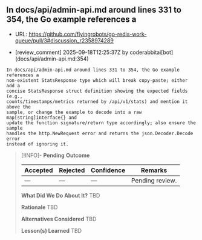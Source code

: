 ## In docs/api/admin-api.md around lines 331 to 354, the Go example references a

- URL: https://github.com/flyingrobots/go-redis-work-queue/pull/3#discussion_r2358974289

- [review_comment] 2025-09-18T12:25:37Z by coderabbitai[bot] (docs/api/admin-api.md:354)

```text
In docs/api/admin-api.md around lines 331 to 354, the Go example references a
non‑existent StatsResponse type which will break copy‑paste; either add a
concise StatsResponse struct definition showing the expected fields (e.g.,
counts/timestamps/metrics returned by /api/v1/stats) and mention it above the
sample, or change the example to decode into a raw map[string]interface{} and
update the function signature/return type accordingly; also ensure the sample
handles the http.NewRequest error and returns the json.Decoder.Decode error
instead of ignoring it.
```

> [!INFO]- **Pending**
> **Outcome**
> 
> | Accepted | Rejected | Confidence | Remarks |
> |----------|----------|------------|---------|
> | — | — | — | Pending review. |
>
> **What Did We Do About It?**
> TBD
>
> **Rationale**
> TBD
>
> **Alternatives Considered**
> TBD
>
> **Lesson(s) Learned**
> TBD
